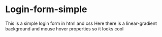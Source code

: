 # Login-form-simple
This is a simple login form in html and css
Here there is a linear-gradient background and mouse hover properties so it looks cool
